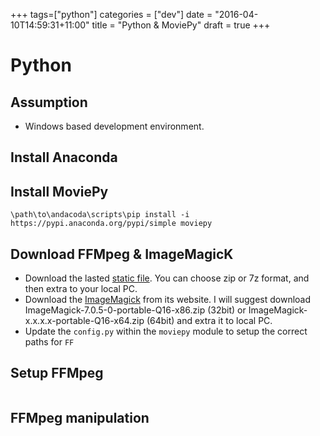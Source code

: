 +++
tags=["python"]
categories = ["dev"]
date = "2016-04-10T14:59:31+11:00"
title = "Python & MoviePy"
draft = true
+++

# Python

## Assumption 

* Windows based development environment. 

## Install Anaconda

## Install MoviePy
`\path\to\andacoda\scripts\pip install -i https://pypi.anaconda.org/pypi/simple moviepy`

## Download FFMpeg & ImageMagicK
* Download the lasted [static file](https://ffmpeg.zeranoe.com/builds/win64/static/). You can choose zip or 7z format, and then extra to your local PC. 
* Download the [ImageMagick](https://www.imagemagick.org/script/download.php) from its website. I will suggest download ImageMagick-7.0.5-0-portable-Q16-x86.zip (32bit) or ImageMagick-x.x.x.x-portable-Q16-x64.zip (64bit) and extra it to local PC. 
* Update the `config.py` within the `moviepy` module to setup the correct paths for `FF`

## Setup FFMpeg

```

```

## FFMpeg manipulation
```

